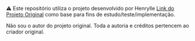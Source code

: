 ⚠️ Este repositório utiliza o projeto desenvolvido por Henrylle [Link do Projeto Original](https://github.com/henrylle/bia.git) como base para fins de estudo/teste/implementação.

Não sou o autor do projeto original. Toda a autoria e créditos pertencem ao criador original.
